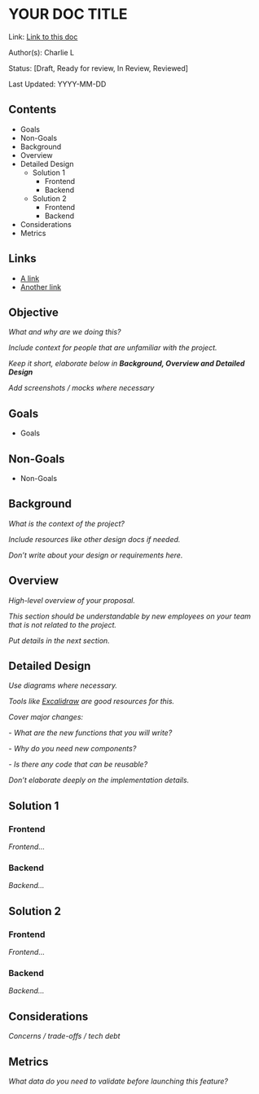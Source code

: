 # YOUR DOC TITLE
Link: [Link to this doc](#)

Author(s): Charlie L

Status: [Draft, Ready for review, In Review, Reviewed]

Last Updated: YYYY-MM-DD

## Contents
- Goals
- Non-Goals
- Background
- Overview
- Detailed Design
  - Solution 1
    - Frontend
    - Backend
  - Solution 2
    - Frontend
    - Backend
- Considerations
- Metrics


## Links
- [A link](#)
- [Another link](#)

## Objective
_What and why are we doing this?_

_Include context for people that are unfamiliar with the project._

_Keep it short, elaborate below in **Background, Overview and Detailed Design**_

_Add screenshots / mocks where necessary_

## Goals
- Goals
## Non-Goals
- Non-Goals

## Background
_What is the context of the project?_

_Include resources like other design docs if needed._

_Don’t write about your design or requirements here._

## Overview
_High-level overview of your proposal._

_This section should be understandable by new employees on your team that is not related to the project._

_Put details in the next section._

## Detailed Design
_Use diagrams where necessary._

_Tools like [Excalidraw](https://excalidraw.com) are good resources for this._

_Cover major changes:_

 _- What are the new functions that you will write?_

 _- Why do you need new components?_

 _- Is there any code that can be reusable?_

_Don’t elaborate deeply on the implementation details._

## Solution 1
### Frontend
_Frontend…_
### Backend
_Backend…_

## Solution 2
### Frontend
_Frontend…_
### Backend
_Backend…_

## Considerations
_Concerns / trade-offs / tech debt_

## Metrics
_What data do you need to validate before launching this feature?_













